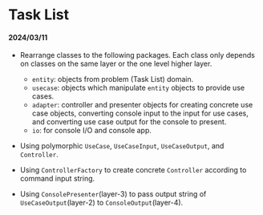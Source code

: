 # Task List

#### 2024/03/11
- Rearrange classes to the following packages. Each class only depends on classes on the same layer or the one level higher layer.
  - `entity`: objects from problem (Task List) domain.
  - `usecase`: objects which manipulate `entity` objects to provide use cases.
  - `adapter`: controller and presenter objects for creating concrete use case objects, converting console input to the input for use cases, and converting use case output for the console to present.
  - `io`: for console I/O and console app.

- Using polymorphic `UseCase`, `UseCaseInput`, `UseCaseOutput`, and `Controller`.

- Using `ControllerFactory` to create concrete `Controller` according to command input string.

- Using `ConsolePresenter`(layer-3) to pass output string of `UseCaseOutput`(layer-2) to `ConsoleOutput`(layer-4).